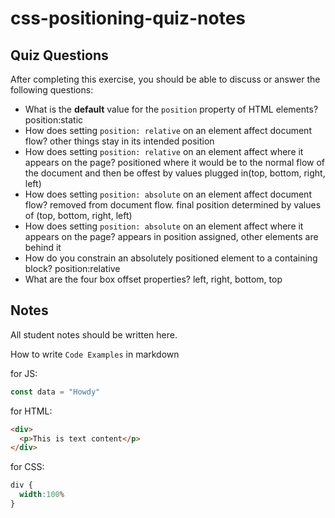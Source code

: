 # css-positioning-quiz-notes

## Quiz Questions

After completing this exercise, you should be able to discuss or answer the following questions:

- What is the **default** value for the `position` property of HTML elements?
position:static
- How does setting `position: relative` on an element affect document flow?
other things stay in its intended position
- How does setting `position: relative` on an element affect where it appears on the page?
positioned where it would be to the normal flow of the document and then be offest by values plugged in(top, bottom, right, left)
- How does setting `position: absolute` on an element affect document flow?
removed from document flow. final position determined by values of (top, bottom, right, left)
- How does setting `position: absolute` on an element affect where it appears on the page?
appears in position assigned, other elements are behind it
- How do you constrain an absolutely positioned element to a containing block?
position:relative
- What are the four box offset properties?
left, right, bottom, top

## Notes

All student notes should be written here.


How to write `Code Examples` in markdown

for JS:
```javascript
const data = "Howdy"
```

for HTML:
```html
<div>
  <p>This is text content</p>
</div>
```

for CSS:
```css
div {
  width:100%
}
```

